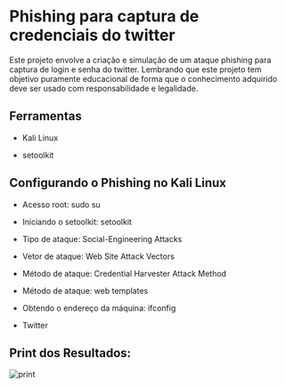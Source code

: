 # Phishing para captura de credenciais do twitter
Este projeto envolve a criação e simulação de um ataque phishing para captura de login e  senha do twitter. Lembrando que este projeto  tem objetivo puramente educacional de forma que o conhecimento adquirido deve ser usado com responsabilidade e legalidade.

## Ferramentas 

- Kali Linux 

- setoolkit 

## Configurando o Phishing no Kali Linux 

- Acesso root: sudo su 

- Iniciando o setoolkit: setoolkit 

- Tipo de ataque: Social-Engineering Attacks 

- Vetor de ataque: Web Site Attack Vectors 

- Método de ataque: Credential Harvester Attack Method  

- Método de ataque: web templates 

- Obtendo o endereço da máquina: ifconfig 

- Twitter 

## Print dos Resultados: 


![print](https://github.com/JaqPG/cibersecurity-desafio-phishing/assets/156304936/409e2c4e-02b7-4265-add7-f25f8a5d3ca1)


